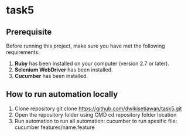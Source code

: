 # task5
 
## Prerequisite
Before running this project, make sure you have met the following requirements:
1. **Ruby** has been installed on your computer (version 2.7 or later).
2. **Selenium WebDriver** has been installed.
3. **Cucumber** has been installed.

## How to run automation locally
1. Clone repository
git clone https://github.com/dwikisetiawan/task5.git
2. Open the repository folder using CMD
cd repository folder location
3. Run automation
to run all automation: cucumber
to run spesific file: cucumber features/name.feature